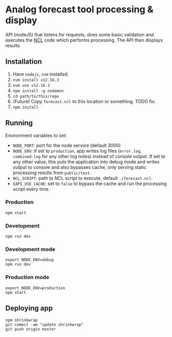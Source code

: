# Analog forecast tool processing & display

API (nodeJS) that listens for requests, does some basic validation and executes the [NCL](https://github.com/ua-snap/eapi-analogs) code which performs processing.  The API then displays results.

## Installation

 1. Have `nodejs`, `nvm` installed.
 1. `nvm install v12.16.3`
 1. `nvm use v12.16.3`
 1. `npm install -g nodemon`
 1. `cd path/to/this/repo`
 1. (Future) Copy `forecast.ncl` to this location or something.  TODO fix.
 1. `npm install`

## Running

Environment variables to set:

 * `NODE_PORT`: port for the node service (default 3000)
 * `NODE_ENV`: if set to `production`, app writes log files (`error.log`, `combined.log` for any other log notes) instead of console output.  If set to any other value, this puts the application into debug mode and writes output to console and also bypasses cache, only serving static processing results from `public/test`.
 * `NCL_SCRIPT`: path to NCL script to execute, default `./forecast.ncl`.
 * `EAPI_USE_CACHE`: set to `false` to bypass the cache and run the processing script every time.

### Production

```
npm start
```

### Development

```
npm run dev
```

### Development mode

```
export NODE_ENV=debug
npm run dev
```

### Production mode

```
export NODE_ENV=production
npm start
```

## Deploying app

```
npm shrinkwrap
git commit -am "update shrinkwrap"
git push origin master
```
